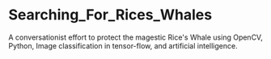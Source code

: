 # Searching_For_Rices_Whales
A conversationist effort to protect the magestic Rice's Whale using OpenCV, Python, Image classification in tensor-flow, and artificial intelligence.
